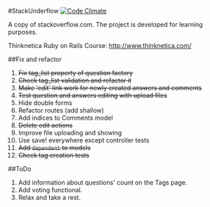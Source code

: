 #StackUnderflow
[![Code Climate](https://codeclimate.com/github/Jeiwan/StackUnderflow/badges/gpa.svg)](https://codeclimate.com/github/Jeiwan/StackUnderflow)

A copy of stackoverflow.com.
The project is developed for learning purposes.

Thinknetica Ruby on Rails Course: http://www.thinknetica.com/

##Fix and refactor
1. ~~Fix tag_list property of question factory~~
2. ~~Check tag_list validation and refactor it~~
3. ~~Make 'edit' link work for newly created answers and comments~~
4. ~~Test question and answers editing with upload files~~
5. Hide double forms
6. Refactor routes (add shallow)
7. Add indices to Comments model
8. ~~Delete edit actions~~
9. Improve file uploading and showing
10. Use save! everywhere except controller tests
11. ~~Add `dependent` to models~~
12. ~~Check tag creation tests~~

##ToDo
1. Add information about questions' count on the Tags page.
2. Add voting functional.
3. Relax and take a rest.